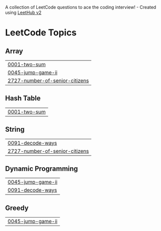 A collection of LeetCode questions to ace the coding interview! - Created using [LeetHub v2](https://github.com/arunbhardwaj/LeetHub-2.0)
<!---LeetCode Topics Start-->
# LeetCode Topics
## Array
|  |
| ------- |
| [0001-two-sum](https://github.com/armana06/LeetCode/tree/master/0001-two-sum) |
| [0045-jump-game-ii](https://github.com/armana06/LeetCode/tree/master/0045-jump-game-ii) |
| [2727-number-of-senior-citizens](https://github.com/armana06/LeetCode/tree/master/2727-number-of-senior-citizens) |
## Hash Table
|  |
| ------- |
| [0001-two-sum](https://github.com/armana06/LeetCode/tree/master/0001-two-sum) |
## String
|  |
| ------- |
| [0091-decode-ways](https://github.com/armana06/LeetCode/tree/master/0091-decode-ways) |
| [2727-number-of-senior-citizens](https://github.com/armana06/LeetCode/tree/master/2727-number-of-senior-citizens) |
## Dynamic Programming
|  |
| ------- |
| [0045-jump-game-ii](https://github.com/armana06/LeetCode/tree/master/0045-jump-game-ii) |
| [0091-decode-ways](https://github.com/armana06/LeetCode/tree/master/0091-decode-ways) |
## Greedy
|  |
| ------- |
| [0045-jump-game-ii](https://github.com/armana06/LeetCode/tree/master/0045-jump-game-ii) |
<!---LeetCode Topics End-->